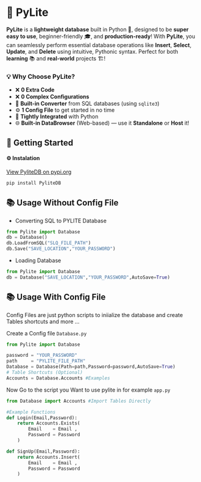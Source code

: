 # 🚀 **PyLite**

**PyLite** is a **lightweight database** built in Python 🐍, designed to be **super easy to use**, beginner-friendly 🎓, and **production-ready**! With **PyLite**, you can seamlessly perform essential database operations like **Insert**, **Select**, **Update**, and **Delete** using intuitive, Pythonic syntax. Perfect for both **learning** 📚 and **real-world** projects 🏗️!

### 💡 **Why Choose PyLite?**

- ❌ **0 Extra Code**
- ❌ **0 Complex Configurations**
- 🔄 **Built-in Converter** from SQL databases (using `sqlite3`)
- ⚙️ **1 Config File** to get started in no time
- 🧠 **Tightly Integrated** with Python
- 🌐 **Built-in DataBrowser** (Web-based) — use it **Standalone** or **Host** it!

## 🚀 **Getting Started**

#### ⚙️ Instalation

[View PyliteDB on pypi.org](https://pypi.org/project/PyliteDB/)

```bash
pip install PyliteDB
```

## 📚 Usage Without Config File

- Converting SQL to PYLITE Database

```python
from Pylite import Database
db = Database()
db.LoadFromSQL("SLQ_FILE_PATH")
db.Save("SAVE_LOCATION","YOUR_PASSWORD")
```

- Loading Database

```python
from Pylite import Database
db = Database("SAVE_LOCATION","YOUR_PASSWORD",AutoSave=True)
```

## 📚 Usage With Config File

Config Files are just python scripts to iniialize the database and create Tables shortcuts and more ...

Create a Config file `Database.py`

```python
from Pylite import Database

password = "YOUR_PASSWORD"
path     = "PYLITE_FILE_PATH"
Database = Database(Path=path,Password=password,AutoSave=True)
# Table Shortcuts (Optional)
Accounts = Database.Accounts #Examples
```

Now Go to the script you Want to use pylite in for example `app.py`

```python
from Database import Accounts #Import Tables Directly

#Example Functions
def Login(Email,Password):
    return Accounts.Exists(
        Email    = Email ,
        Password = Password
    )

def SignUp(Email,Password):
    return Accounts.Insert(
        Email    = Email ,
        Password = Password
    )
```

